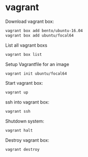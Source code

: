 # vagrant

Download vagrant box:
```bash
vagrant box add bento/ubuntu-16.04
vagrant box add ubuntu/focal64
```

List all vagrant boxs
```bash
vagrant box list
```

Setup Vagrantfile for an image
```bash
vagrant init ubuntu/focal64
```

Start vagrant box:
```bash
vagrant up
```

ssh into vagrant box:
```bash
vagrant ssh
```

Shutdown system:
```bash
vagrant halt
```

Destroy vagrant box:
```bash
vagrant destroy
```


